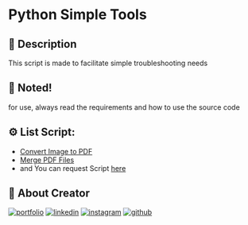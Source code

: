 
# Python Simple Tools
## :open_book: Description

This script is made to facilitate simple troubleshooting needs

## :pushpin: Noted!
for use, always read the requirements and how to use the source code

## :gear: List Script:

 - [Convert Image to PDF](https://github.com/ferdyhape/Python-Simple-Tools/blob/master/ImageToPDF.py)
 - [Merge PDF Files](https://github.com/ferdyhape/Python-Simple-Tools/blob/master/MergePDF.py)
 - and You can request Script [here](https://github.com/ferdyhape/Python-Simple-Tools/issues)

## :link: About Creator
[![portfolio](https://img.shields.io/badge/my_portfolio-000?style=for-the-badge&logo=ko-fi&logoColor=white)](https://www.ferdyhape.site/)
[![linkedin](https://img.shields.io/badge/linkedin-0A66C2?style=for-the-badge&logo=linkedin&logoColor=white)](https://www.linkedin.com/in/ferdy-hahan-pradana)
[![instagram](https://img.shields.io/badge/instagram-833AB4?style=for-the-badge&logo=instagram&logoColor=white)](https://instagram.com/ferdyhape)
[![github](https://img.shields.io/badge/github-333?style=for-the-badge&logo=github&logoColor=white)](https://github.com/ferdyhape)
